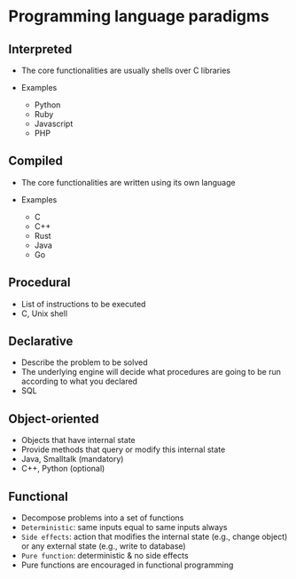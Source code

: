 # Programming language paradigms

## Interpreted

- The core functionalities are usually shells over C libraries

- Examples
  - Python
  - Ruby
  - Javascript
  - PHP

## Compiled

- The core functionalities are written using its own language

- Examples
  - C
  - C++
  - Rust
  - Java
  - Go

## Procedural

- List of instructions to be executed
- C, Unix shell

## Declarative

- Describe the problem to be solved
- The underlying engine will decide what procedures are going to be run according to what you declared
- SQL

## Object-oriented

- Objects that have internal state
- Provide methods that query or modify this internal state
- Java, Smalltalk (mandatory)
- C++, Python (optional)

## Functional

- Decompose problems into a set of functions
- `Deterministic`: same inputs equal to same inputs always
- `Side effects`: action that modifies the internal state (e.g., change object) or any external state (e.g., write to database)
- `Pure function`: deterministic & no side effects
- Pure functions are encouraged in functional programming
